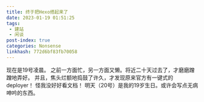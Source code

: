 ```yaml
---
title: 终于把Hexo搭起来了
date: 2023-01-19 01:51:25
tags: 
 - 建站
 - 闲谈
post-index: true
categories: Nonsense
linkhash: 772d6bf83fb70058
---
```

现在是19号凌晨。
之前一方面忙，另一方面又懒。将近二十天过去了，才磨磨蹭蹭地弄好。
并且，焦头烂额地捣鼓了许久，才发现原来官方有一键式的deployer！
怪我没好好看文档！
明天（20号）是我的19岁生日。或许会写点无病呻吟的东西。